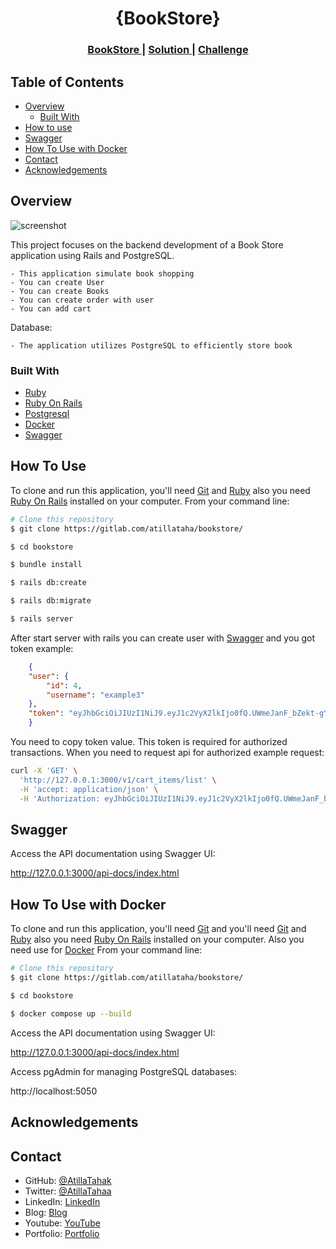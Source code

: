 
<!-- Please update value in the {}  -->

<h1 align="center">{BookStore}</h1>

<div align="center">
  <h3>
    <a href="#">
      BookStore
    </a>
    <span> | </span>
    <a href="https://gitlab.com/atillataha/bookstore/">
      Solution
    </a>
    <span> | </span>
    <a href="#">
      Challenge
    </a>
  </h3>
</div>

<!-- TABLE OF CONTENTS -->

## Table of Contents

- [Overview](#overview)
  - [Built With](#built-with)
- [How to use](#how-to-use)
- [Swagger](#swagger)
- [How To Use with Docker](#how-to-use-with-docker)
- [Contact](#contact)
- [Acknowledgements](#acknowledgements)

<!-- OVERVIEW -->

## Overview

![screenshot](scrrenshot1.png)

This project focuses on the backend development of a Book Store application using Rails and PostgreSQL.

	- This application simulate book shopping
	- You can create User
	- You can create Books
	- You can create order with user
	- You can add cart

Database:

 	- The application utilizes PostgreSQL to efficiently store book

### Built With

<!-- This section should list any major frameworks that you built your project using. Here are a few examples.-->

- [Ruby](https://www.ruby-lang.org)
- [Ruby On Rails](https://rubyonrails.org)
- [Postgresql](https://www.postgresql.org)
- [Docker](https://www.docker.com)
- [Swagger](https://swagger.io)

## How To Use

<!-- Example: -->

To clone and run this application, you'll need [Git](https://git-scm.com) and [Ruby](https://www.ruby-lang.org) also you need [Ruby On Rails](https://rubyonrails.org) installed on your computer. From your command line:

```bash
# Clone this repository
$ git clone https://gitlab.com/atillataha/bookstore/

$ cd bookstore

$ bundle install

$ rails db:create

$ rails db:migrate

$ rails server

```

After start server with rails you can create user with [Swagger](http://127.0.0.1:3000/api-docs/index.html) and you got token example:

```json
	{
	"user": {
		"id": 4,
		"username": "example3"
	},
	"token": "eyJhbGciOiJIUzI1NiJ9.eyJ1c2VyX2lkIjo0fQ.UWmeJanF_bZekt-gYXhQRDAAv9XpRsQtKzLKnIN2ue4"
	}
```
You need to copy token value. This token is required for authorized transactions. When you need to request api for authorized example request:

```bash
curl -X 'GET' \
  'http://127.0.0.1:3000/v1/cart_items/list' \
  -H 'accept: application/json' \
  -H 'Authorization: eyJhbGciOiJIUzI1NiJ9.eyJ1c2VyX2lkIjo0fQ.UWmeJanF_bZekt-gYXhQRDAAv9XpRsQtKzLKnIN2ue4'
```

## Swagger

Access the API documentation using Swagger UI:

http://127.0.0.1:3000/api-docs/index.html



## How To Use with Docker

<!-- Example: -->

To clone and run this application, you'll need [Git](https://git-scm.com) and you'll need [Git](https://git-scm.com) and [Ruby](https://www.ruby-lang.org) also you need [Ruby On Rails](https://rubyonrails.org) installed on your computer. Also you need use for [Docker](https://www.docker.com/#build) From your command line:

```bash
# Clone this repository
$ git clone https://gitlab.com/atillataha/bookstore/

$ cd bookstore

$ docker compose up --build
```
Access the API documentation using Swagger UI:

http://127.0.0.1:3000/api-docs/index.html

Access pgAdmin for managing PostgreSQL databases:

http://localhost:5050

## Acknowledgements

<!-- This section should list any articles or add-ons/plugins that helps you to complete the project. This is optional but it will help you in the future. For example -->



## Contact

- GitHub: [@AtillaTahak](https://github.com/AtillaTahak)
- Twitter: [@AtillaTahaa](https://twitter.com/AtillaTahaa)
- LinkedIn: [LinkedIn](https://www.linkedin.com/in/atillatahakordugum)
- Blog: [Blog](https://atillataha.blogspot.com)
- Youtube: [YouTube](https://www.youtube.com/channel/UCmoD0x4Z9vdG2PCsI5p8FYg)
- Portfolio: [Portfolio](atillataha.netlify.app)
